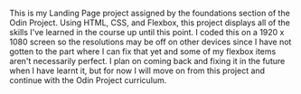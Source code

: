 This is my Landing Page project assigned by the foundations section of the Odin Project. Using HTML, CSS, and Flexbox, this project displays all of the skills I've learned in the course up until this point. I coded this on a 1920 x 1080 screen so the resolutions may be off on other devices since I have not gotten to the part where I can fix that yet  and some of my flexbox items aren't necessarily perfect. I plan on coming back and fixing it in the future when I have learnt it, but for now I will move on from this project and continue with the Odin Project curriculum.
